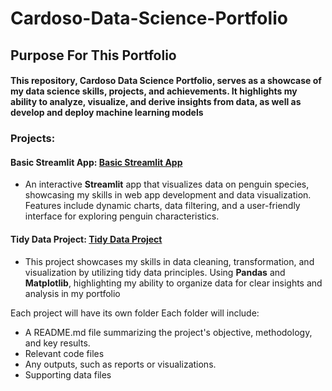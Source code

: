 # Cardoso-Data-Science-Portfolio
## Purpose For This Portfolio  
#### This repository, Cardoso Data Science Portfolio, serves as a showcase of my data science skills, projects, and achievements. It highlights my ability to analyze, visualize, and derive insights from data, as well as develop and deploy machine learning models

 ### Projects:
 
#### Basic Streamlit App: [Basic Streamlit App](https://github.com/ArisC123/Cardoso-Data-Science-Portfolio/tree/main/basic-streamlit-app)
- An interactive **Streamlit** app that visualizes data on penguin species, showcasing my skills in web app development and data visualization. Features include dynamic charts, data filtering, and a user-friendly interface for exploring penguin characteristics.

#### Tidy Data Project: [Tidy Data Project](https://github.com/ArisC123/Cardoso-Data-Science-Portfolio/tree/main/TidyData-Project)
- This project showcases my skills in data cleaning, transformation, and visualization by utilizing tidy data principles. Using **Pandas** and **Matplotlib**, highlighting my ability to organize data for clear insights and analysis in my portfolio
 
Each project will have its own folder
Each folder will include:
- A README.md file summarizing the project's objective, methodology, and key results.
- Relevant code files
- Any outputs, such as reports or visualizations.
- Supporting data files
